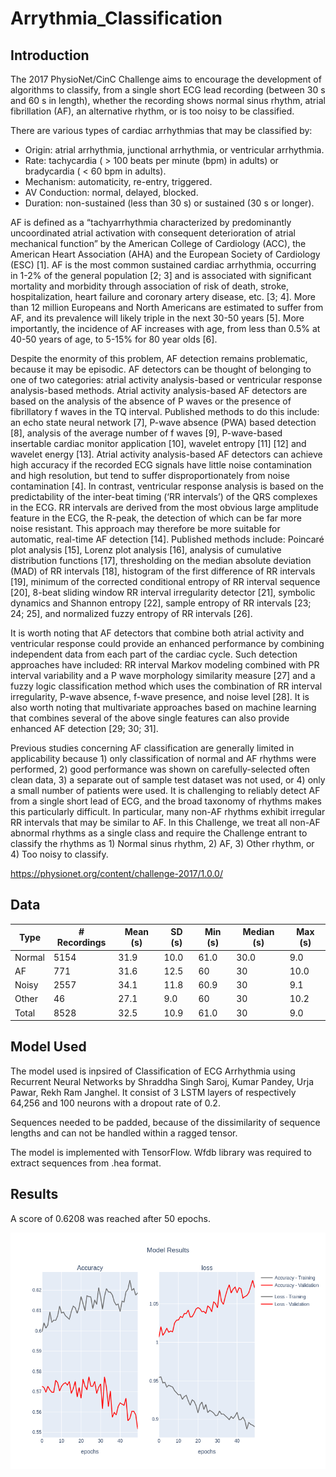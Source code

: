 # Arrythmia_Classification

## Introduction

The 2017 PhysioNet/CinC Challenge aims to encourage the development of algorithms to classify, from a single short ECG lead recording (between 30 s and 60 s in length), whether the recording shows normal sinus rhythm, atrial fibrillation (AF), an alternative rhythm, or is too noisy to be classified.

There are various types of cardiac arrhythmias that may be classified by:


- Origin: atrial arrhythmia, junctional arrhythmia, or ventricular arrhythmia.
- Rate: tachycardia ( > 100 beats per minute (bpm) in adults) or bradycardia ( < 60 bpm in adults).
- Mechanism: automaticity, re-entry, triggered.
- AV Conduction: normal, delayed, blocked.
- Duration: non-sustained (less than 30 s) or sustained (30 s or longer).


AF is defined as a “tachyarrhythmia characterized by predominantly uncoordinated atrial activation with consequent deterioration of atrial mechanical function” by the American College of Cardiology (ACC), the American Heart Association (AHA) and the European Society of Cardiology (ESC) [1]. AF is the most common sustained cardiac arrhythmia, occurring in 1-2% of the general population [2; 3] and is associated with significant mortality and morbidity through association of risk of death, stroke, hospitalization, heart failure and coronary artery disease, etc. [3; 4]. More than 12 million Europeans and North Americans are estimated to suffer from AF, and its prevalence will likely triple in the next 30-50 years [5]. More importantly, the incidence of AF increases with age, from less than 0.5% at 40-50 years of age, to 5-15% for 80 year olds [6].

Despite the enormity of this problem, AF detection remains problematic, because it may be episodic. AF detectors can be thought of belonging to one of two categories: atrial activity analysis-based or ventricular response analysis-based methods. Atrial activity analysis-based AF detectors are based on the analysis of the absence of P waves or the presence of fibrillatory f waves in the TQ interval. Published methods to do this include: an echo state neural network [7], P-wave absence (PWA) based detection [8], analysis of the average number of f waves [9], P-wave-based insertable cardiac monitor application [10], wavelet entropy [11] [12] and wavelet energy [13]. Atrial activity analysis-based AF detectors can achieve high accuracy if the recorded ECG signals have little noise contamination and high resolution, but tend to suffer disproportionately from noise contamination [4]. In contrast, ventricular response analysis is based on the predictability of the inter-beat timing (‘RR intervals’) of the QRS complexes in the ECG. RR intervals are derived from the most obvious large amplitude feature in the ECG, the R-peak, the detection of which can be far more noise resistant. This approach may therefore be more suitable for automatic, real-time AF detection [14]. Published methods include: Poincaré plot analysis [15], Lorenz plot analysis [16], analysis of cumulative distribution functions [17], thresholding on the median absolute deviation (MAD) of RR intervals [18], histogram of the first difference of RR intervals [19], minimum of the corrected conditional entropy of RR interval sequence [20], 8-beat sliding window RR interval irregularity detector [21], symbolic dynamics and Shannon entropy [22], sample entropy of RR intervals [23; 24; 25], and normalized fuzzy entropy of RR intervals [26].

It is worth noting that AF detectors that combine both atrial activity and ventricular response could provide an enhanced performance by combining independent data from each part of the cardiac cycle. Such detection approaches have included: RR interval Markov modeling combined with PR interval variability and a P wave morphology similarity measure [27] and a fuzzy logic classification method which uses the combination of RR interval irregularity, P-wave absence, f-wave presence, and noise level [28]. It is also worth noting that multivariate approaches based on machine learning that combines several of the above single features can also provide enhanced AF detection [29; 30; 31].

Previous studies concerning AF classification are generally limited in applicability because 1) only classification of normal and AF rhythms were performed, 2) good performance was shown on carefully-selected often clean data, 3) a separate out of sample test dataset was not used, or 4) only a small number of patients were used. It is challenging to reliably detect AF from a single short lead of ECG, and the broad taxonomy of rhythms makes this particularly difficult. In particular, many non-AF rhythms exhibit irregular RR intervals that may be similar to AF. In this Challenge, we treat all non-AF abnormal rhythms as a single class and require the Challenge entrant to classify the rhythms as 1) Normal sinus rhythm, 2) AF, 3) Other rhythm, or 4) Too noisy to classify.


https://physionet.org/content/challenge-2017/1.0.0/

## Data

| Type   | # Recordings   | Mean (s) | SD (s) | Min (s) | Median (s) | Max (s) |
|--------|----------------|----------|--------|---------|------------|---------|
| Normal |      5154      |     31.9 |  10.0  |   61.0  |    30.0    |   9.0   |
| AF     |      771       |     31.6 |	12.5	|   60	  |    30	     |   10.0  |
| Noisy  |      2557      |     34.1 |  11.8  |   60.9  |    30	     |   9.1   |
| Other  |      46        |     27.1 |	9.0   |	  60    |	   30	     |   10.2  |
| Total  |      8528      |     32.5 |	10.9	|   61.0  |    30      |	 9.0   |

## Model Used

The model used is inpsired of Classification of ECG Arrhythmia using Recurrent Neural Networks by Shraddha Singh Saroj, Kumar Pandey, Urja Pawar, Rekh Ram Janghel. It consist of 3 LSTM layers of respectively 64,256 and 100 neurons with a dropout rate of 0.2. 

Sequences needed to be padded, because of the dissimilarity of sequence lengths and can not be handled within a ragged tensor.

The model is implemented with TensorFlow. Wfdb library was required to extract sequences from .hea format. 

## Results

A score of 0.6208 was reached after 50 epochs. 

<img src="https://github.com/sebgra/Arrythmia_Classification/blob/main/ECG_Classification_Results.png"
     alt="Markdown Monster icon"
     style="float: left; margin-right: 10px;" />



